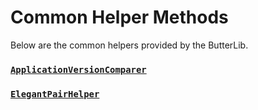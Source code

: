 # Common Helper Methods
Below are the common helpers provided by the ButterLib.

### [``ApplicationVersionComparer``](xref:Bannerlord.ButterLib.Common.Helpers.ApplicationVersionComparer)


### [``ElegantPairHelper``](xref:Bannerlord.ButterLib.Common.Helpers.ElegantPairHelper)
  
